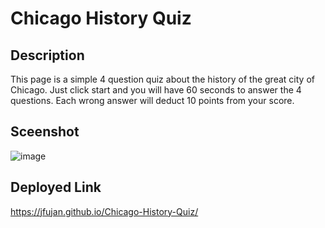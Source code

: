 # Chicago History Quiz
## Description
This page is a simple 4 question quiz about the history of the great city of Chicago. Just click start and you will have 60 seconds to answer the 4 questions. Each wrong answer will deduct 10 points from your score.

## Sceenshot
![image](https://github.com/jfujan/Chicago-History-Quiz/assets/131504994/0caa4431-4e04-46c4-8489-62bc17284107)

## Deployed Link
https://jfujan.github.io/Chicago-History-Quiz/
